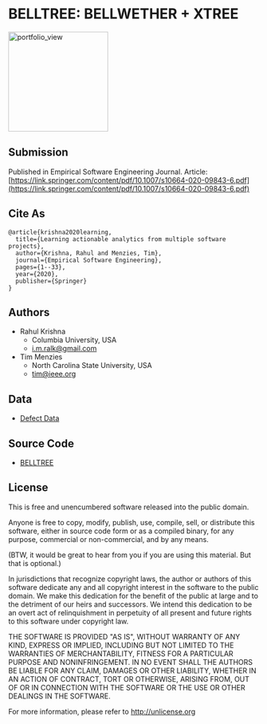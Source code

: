 # BELLTREE: **BELL**WETHER + **XTREE**
<img width="200" alt="portfolio_view" src="https://s3.amazonaws.com/images.static.steveweissmusic.com/products/images/uploads/popup/SW-450.jpg">

## Submission 

Published in Empirical Software Engineering Journal. Article: [https://link.springer.com/content/pdf/10.1007/s10664-020-09843-6.pdf](https://link.springer.com/content/pdf/10.1007/s10664-020-09843-6.pdf)

## Cite As

```
@article{krishna2020learning,
  title={Learning actionable analytics from multiple software projects},
  author={Krishna, Rahul and Menzies, Tim},
  journal={Empirical Software Engineering},
  pages={1--33},
  year={2020},
  publisher={Springer}
}
```

## Authors

+ Rahul Krishna
  + Columbia University, USA
  + i.m.ralk@gmail.com
+ Tim Menzies
  + North Carolina State University, USA
  + tim@ieee.org  

## Data

+ [Defect Data](/src/data)

## Source Code

+ [BELLTREE](/src/)

## License

This is free and unencumbered software released into the public domain.

Anyone is free to copy, modify, publish, use, compile, sell, or distribute this software, either in source code form or as a compiled binary, for any purpose, commercial or non-commercial, and by any means.

(BTW, it would be great to hear from you if you are using this material. But that is optional.)

In jurisdictions that recognize copyright laws, the author or authors of this software dedicate any and all copyright interest in the software to the public domain. We make this dedication for the benefit of the public at large and to the detriment of our heirs and successors. We intend this dedication to be an overt act of relinquishment in perpetuity of all present and future rights to this software under copyright law.

THE SOFTWARE IS PROVIDED "AS IS", WITHOUT WARRANTY OF ANY KIND, EXPRESS OR IMPLIED, INCLUDING BUT NOT LIMITED TO THE WARRANTIES OF MERCHANTABILITY, FITNESS FOR A PARTICULAR PURPOSE AND NONINFRINGEMENT. IN NO EVENT SHALL THE AUTHORS BE LIABLE FOR ANY CLAIM, DAMAGES OR OTHER LIABILITY, WHETHER IN AN ACTION OF CONTRACT, TORT OR OTHERWISE, ARISING FROM, OUT OF OR IN CONNECTION WITH THE SOFTWARE OR THE USE OR OTHER DEALINGS IN THE SOFTWARE.

For more information, please refer to http://unlicense.org
